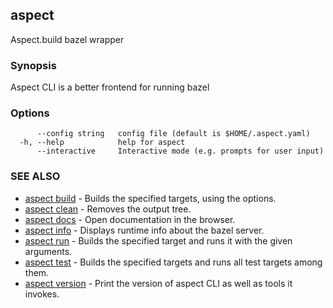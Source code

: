 ## aspect

Aspect.build bazel wrapper

### Synopsis

Aspect CLI is a better frontend for running bazel

### Options

```
      --config string   config file (default is $HOME/.aspect.yaml)
  -h, --help            help for aspect
      --interactive     Interactive mode (e.g. prompts for user input)
```

### SEE ALSO

* [aspect build](aspect_build.md)	 - Builds the specified targets, using the options.
* [aspect clean](aspect_clean.md)	 - Removes the output tree.
* [aspect docs](aspect_docs.md)	 - Open documentation in the browser.
* [aspect info](aspect_info.md)	 - Displays runtime info about the bazel server.
* [aspect run](aspect_run.md)	 - Builds the specified target and runs it with the given arguments.
* [aspect test](aspect_test.md)	 - Builds the specified targets and runs all test targets among them.
* [aspect version](aspect_version.md)	 - Print the version of aspect CLI as well as tools it invokes.

